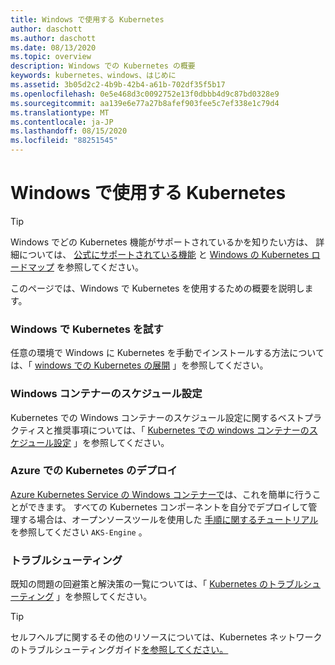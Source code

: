 ```yaml
---
title: Windows で使用する Kubernetes
author: daschott
ms.author: daschott
ms.date: 08/13/2020
ms.topic: overview
description: Windows での Kubernetes の概要
keywords: kubernetes、windows、はじめに
ms.assetid: 3b05d2c2-4b9b-42b4-a61b-702df35f5b17
ms.openlocfilehash: 0e5e468d3c0092752e13f0dbbb4d9c87bd0328e9
ms.sourcegitcommit: aa139e6e77a27b8afef903fee5c7ef338e1c79d4
ms.translationtype: MT
ms.contentlocale: ja-JP
ms.lasthandoff: 08/15/2020
ms.locfileid: "88251545"
---
```

# <a name="kubernetes-on-windows"></a>Windows で使用する Kubernetes

> [!TIP]
> Windows でどの Kubernetes 機能がサポートされているかを知りたい方は、 詳細については、 [公式にサポートされている機能](https://kubernetes.io/docs/setup/production-environment/windows/intro-windows-in-kubernetes/#supported-functionality-and-limitations) と [Windows の Kubernetes ロードマップ](https://github.com/orgs/kubernetes/projects/8) を参照してください。

このページでは、Windows で Kubernetes を使用するための概要を説明します。


### <a name="try-out-kubernetes-on-windows"></a>Windows で Kubernetes を試す

任意の環境で Windows に Kubernetes を手動でインストールする方法については、「 [windows での Kubernetes の展開](https://kubernetes.io/docs/tasks/administer-cluster/kubeadm/adding-windows-nodes/) 」を参照してください。


### <a name="scheduling-windows-containers"></a>Windows コンテナーのスケジュール設定

Kubernetes での Windows コンテナーのスケジュール設定に関するベストプラクティスと推奨事項については、「 [Kubernetes での windows コンテナーのスケジュール設定](https://kubernetes.io/docs/setup/production-environment/windows/user-guide-windows-containers/) 」を参照してください。


### <a name="deploying-kubernetes-on-windows-in-azure"></a>Azure での Kubernetes のデプロイ

[Azure Kubernetes Service の Windows コンテナーで](/azure/aks/windows-container-cli)は、これを簡単に行うことができます。 すべての Kubernetes コンポーネントを自分でデプロイして管理する場合は、オープンソースツールを使用した [手順に関するチュートリアル](https://github.com/Azure/aks-engine/blob/master/docs/topics/windows.md) を参照してください `AKS-Engine` 。

### <a name="troubleshooting"></a>トラブルシューティング
既知の問題の回避策と解決策の一覧については、「 [Kubernetes のトラブルシューティング](./common-problems.md) 」を参照してください。
>[!TIP]
> セルフヘルプに関するその他のリソースについては、Kubernetes ネットワークのトラブルシューティングガイド[を参照してください。](https://techcommunity.microsoft.com/t5/Networking-Blog/Troubleshooting-Kubernetes-Networking-on-Windows-Part-1/ba-p/508648)